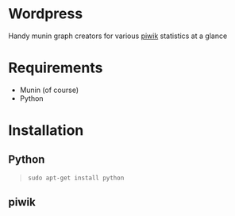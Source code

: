 Wordpress
=========

Handy munin graph creators for various [piwik](http://piwik.org) 
statistics at a glance


Requirements
============

 - Munin (of course)
 - Python

Installation
============

## Python

>     sudo apt-get install python



## piwik

